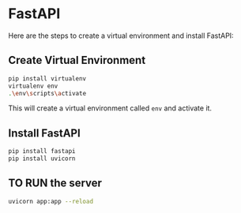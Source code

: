# FastAPI

Here are the steps to create a virtual environment and install FastAPI:

## Create Virtual Environment

```bash
pip install virtualenv
virtualenv env
.\env\scripts\activate
```

This will create a virtual environment called `env` and activate it.

## Install FastAPI

```bash 
pip install fastapi
pip install uvicorn

```
## TO RUN the server
```bash
uvicorn app:app --reload
```